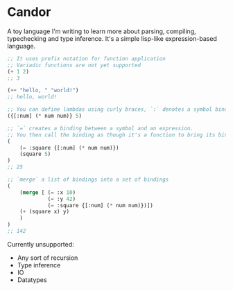 # Candor

A toy language I'm writing to learn more about parsing, compiling, typechecking
and type inference. It's a simple lisp-like expression-based language.

```lisp
;; It uses prefix notation for function application
;; Variadic functions are not yet supported
(+ 1 2)
;; 3

(++ "hello, " "world!")
;; hello, world!

;; You can define lambdas using curly braces, `:` denotes a symbol binding position
({[:num] (* num num)} 5)

;; `=` creates a binding between a symbol and an expression.
;; You then call the binding as though it's a function to bring its bindings into scope:
(
    (= :square {[:num] (* num num)}) 
    (square 5)
)
;; 25

;; `merge` a list of bindings into a set of bindings
(
    (merge [ (= :x 10)
             (= :y 42)
             (= :square {[:num] (* num num)})])
    (+ (square x) y)
    )
)
;; 142
```

Currently unsupported:
- Any sort of recursion
- Type inference
- IO
- Datatypes
